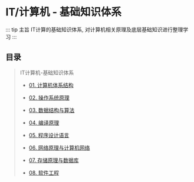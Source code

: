 # IT/计算机 - 基础知识体系

::: tip 主旨
IT计算的基础知识体系, 对计算机相关原理及底层基础知识进行整理学习
:::

## 目录

> IT计算机-基础知识体系
>
>   - [01. 计算机体系结构](01-computer-architecture)
>
>   - [02. 操作系统原理](02-operating-system-principle)
>
>   - [03. 数据结构与算法](03-data-structure-algorithm)
>
>   - [04. 编译原理](04-compilers-principles)
>
>   - [05. 程序设计语言](05-programming-language)
>
>   - [06. 网络原理与计算机网络](06-network)
>
>   - [07. 存储原理与数据库](07-storage-principle-database)
>
>   - [08. 软件工程](08-software-engineering)

